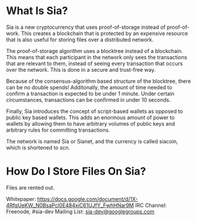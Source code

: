 What Is Sia?
============

Sia is a new cryptocurrency that uses proof-of-storage instead of proof-of-work. This creates a blockchain that is protected by an expensive resource that is also useful for storing files over a distributed network.

The proof-of-storage algorithm uses a blocktree instead of a blockchain. This means that each participant in the network only sees the transactions that are relevant to them, instead of seeing every transaction that occurs over the network. This is done in a secure and trust-free way.

Because of the consensus-algorithm based structure of the blocktree, there can be no double spends! Additonally, the amount of time needed to confirm a transaction is expected to be under 1 minute. Under certain circumstances, transactions can be confirmed in under 10 seconds.

Finally, Sia introduces the concept of script-based wallets as opposed to public key based wallets. This adds an enormous amount of power to wallets by allowing them to have arbitrary volumes of public keys and arbitrary rules for committing transactions.

The network is named Sia or Sianet, and the currency is called siacoin, which is shortened to scn.

How Do I Store Files On Sia?
============================

Files are rented out.

Whitepaper: https://docs.google.com/document/d/1X-4RfqUeKW_N0BsaPcl0E484xjC61UJfY_FwhHNar9M
IRC Channel: Freenode, #sia-dev
Mailing List: sia-dev@googlegroups.com
